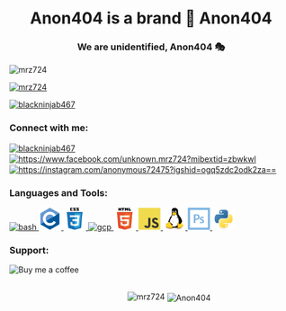 <h1 align="center">Anon404 is a brand 🤙 Anon404</h1>
<h3 align="center">We are unidentified, Anon404 🎭</h3>

<p align="left"> <img src="https://komarev.com/ghpvc/?username=mrz724&label=Profile%20views&color=0e75b6&style=flat" alt="mrz724" /> </p>

<p align="left"> <a href="https://github.com/ryo-ma/github-profile-trophy"><img src="https://github-profile-trophy.vercel.app/?username=mrz724" alt="mrz724" /></a> </p>

<p align="left"> <a href="https://twitter.com/blackninjab467" target="blank"><img src="https://img.shields.io/twitter/follow/blackninjab467?logo=twitter&style=for-the-badge" alt="blackninjab467" /></a> </p>

<h3 align="left">Connect with me:</h3>
<p align="left">
<a href="https://twitter.com/blackninjab467" target="blank"><img align="center" src="https://raw.githubusercontent.com/rahuldkjain/github-profile-readme-generator/master/src/images/icons/Social/twitter.svg" alt="blackninjab467" height="30" width="40" /></a>
<a href="https://fb.com/https://www.facebook.com/unknown.mrz724?mibextid=zbwkwl" target="blank"><img align="center" src="https://raw.githubusercontent.com/rahuldkjain/github-profile-readme-generator/master/src/images/icons/Social/facebook.svg" alt="https://www.facebook.com/unknown.mrz724?mibextid=zbwkwl" height="30" width="40" /></a>
<a href="https://instagram.com/https://instagram.com/anonymous72475?igshid=ogq5zdc2odk2za==" target="blank"><img align="center" src="https://raw.githubusercontent.com/rahuldkjain/github-profile-readme-generator/master/src/images/icons/Social/instagram.svg" alt="https://instagram.com/anonymous72475?igshid=ogq5zdc2odk2za==" height="30" width="40" /></a>
</p>

<h3 align="left">Languages and Tools:</h3>
<p align="left"> <a href="https://www.gnu.org/software/bash/" target="_blank" rel="noreferrer"> <img src="https://www.vectorlogo.zone/logos/gnu_bash/gnu_bash-icon.svg" alt="bash" width="40" height="40"/> </a> <a href="https://www.cprogramming.com/" target="_blank" rel="noreferrer"> <img src="https://raw.githubusercontent.com/devicons/devicon/master/icons/c/c-original.svg" alt="c" width="40" height="40"/> </a> <a href="https://www.w3schools.com/css/" target="_blank" rel="noreferrer"> <img src="https://raw.githubusercontent.com/devicons/devicon/master/icons/css3/css3-original-wordmark.svg" alt="css3" width="40" height="40"/> </a> <a href="https://cloud.google.com" target="_blank" rel="noreferrer"> <img src="https://www.vectorlogo.zone/logos/google_cloud/google_cloud-icon.svg" alt="gcp" width="40" height="40"/> </a> <a href="https://www.w3.org/html/" target="_blank" rel="noreferrer"> <img src="https://raw.githubusercontent.com/devicons/devicon/master/icons/html5/html5-original-wordmark.svg" alt="html5" width="40" height="40"/> </a> <a href="https://developer.mozilla.org/en-US/docs/Web/JavaScript" target="_blank" rel="noreferrer"> <img src="https://raw.githubusercontent.com/devicons/devicon/master/icons/javascript/javascript-original.svg" alt="javascript" width="40" height="40"/> </a> <a href="https://www.linux.org/" target="_blank" rel="noreferrer"> <img src="https://raw.githubusercontent.com/devicons/devicon/master/icons/linux/linux-original.svg" alt="linux" width="40" height="40"/> </a> <a href="https://www.photoshop.com/en" target="_blank" rel="noreferrer"> <img src="https://raw.githubusercontent.com/devicons/devicon/master/icons/photoshop/photoshop-line.svg" alt="photoshop" width="40" height="40"/> </a> <a href="https://www.python.org" target="_blank" rel="noreferrer"> <img src="https://raw.githubusercontent.com/devicons/devicon/master/icons/python/python-original.svg" alt="python" width="40" height="40"/> </a> </p>


<h3 align="left">Support:</h3>
<p><a href="https://www.buymeacoffee.com/Buy me a coffee "> <img align="left" src="https://cdn.buymeacoffee.com/buttons/v2/default-yellow.png" height="50" width="210" alt="Buy me a coffee " /></a></p><br><br>

<p><img align="left" src="https://github-readme-stats.vercel.app/api/top-langs?username=mrz724&show_icons=true&locale=en&layout=compact" alt="mrz724" /></p>

<p>&nbsp;<img align="center" src="https://github-readme-stats.vercel.app/api?username=mrz724&show_icons=true&locale=en" alt="Anon404" /></p>
